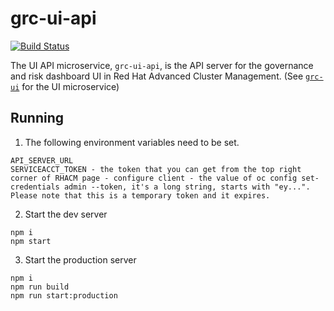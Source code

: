 # grc-ui-api
[![Build Status](https://travis-ci.com/stolostron/grc-ui-api.svg?token=1xoYGv8XzWhB2heDk2My&branch=release-2.2)](https://travis-ci.com/stolostron/grc-ui-api)

The UI API microservice, `grc-ui-api`, is the API server for the governance and risk dashboard UI in Red Hat Advanced Cluster Management. (See [`grc-ui`](https://github.com/stolostron/grc-ui) for the UI microservice)

## Running
1. The following environment variables need to be set.
```
API_SERVER_URL
SERVICEACCT_TOKEN - the token that you can get from the top right corner of RHACM page - configure client - the value of oc config set-credentials admin --token, it's a long string, starts with "ey...". Please note that this is a temporary token and it expires.
```
2. Start the dev server
```
npm i
npm start
```
3. Start the production server
```
npm i
npm run build
npm run start:production
```

<!---
Date: Feb/17/2021
-->
